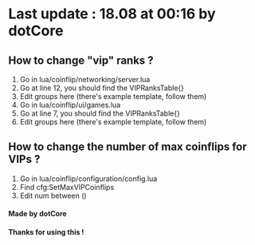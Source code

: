 # Last update : 18.08 at 00:16 by dotCore    
  
## How to change "vip" ranks ?    
1) Go in lua/coinflip/networking/server.lua  
2) Go at line 12, you should find the VIPRanksTable{}  
3) Edit groups here (there's example template, follow them)  
4) Go in lua/coinflip/ui/games.lua  
5) Go at line 7, you should find the VIPRanksTable{}  
6) Edit groups here (there's example template, follow them)  
  
## How to change the number of max coinflips for VIPs ?  
1) Go in lua/coinflip/configuration/config.lua  
2) Find cfg:SetMaxVIPCoinflips  
3) Edit num between ()  
  
  
#### Made by dotCore  
#### Thanks for using this !  
